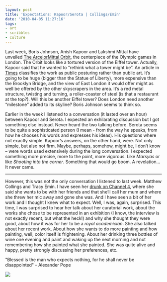 ```yaml
---
layout: post
title: 'Expectations: Kapoor/Serota | Collings/Emin'
date: '2010-04-05 11:27:16'
tags:
- art
- scribbles
- culture
---
```



Last week, Boris Johnson, Anish Kapoor and Lakshmi Mittal have unveiled [The ArcelorMittal Orbit](http://www.huffingtonpost.com/2010/04/01/arcelormittal-orbit-photo_n_520223.html), the centerpiece of the Olympic games in London. The Orbit looks like a tortured version of the Eiffel tower. Actually, Kapoor said that he wanted to “rethink what a tower might be”. An article in [Times](http://entertainment.timesonline.co.uk/tol/arts_and_entertainment/visual_arts/architecture_and_design/article7084787.ece) classifies the work as public posturing rather than public art. It’s going to be huge (bigger than the Statue of Liberty), more expensive than the Brooklyn Bridge, and the view of East London it would offer might as well be offered by the other skyscrapers in the area. It’s a red metal structure, twisting and turning, a roller-coaster of steel (is that a restaurant at the top?). Will this be another Eiffel tower? Does London need another “milestone” added to its skyline? Boris Johnson seems to think so.

Earlier in the week I listened to a conversation (it lasted over an hour) between Kapoor and Serota. I expected an exhilarating discussion but I got something else instead. Never heard the two talking before. Serota seems to be quite a sophisticated person (I mean - from the way he speaks, from how he chooses his words and expresses his ideas). His questions where not exactly simple. Kapoor’s answers, on the other hand, were. Not only simple, but also not firm. Maybe, perhaps, somehow, might be, I don’t know – were words used extensively during the long conversation. I expected something more precise, more to the point, more vigorous. Like *Marsyas* or like *Shooting into the corner*. Something that would go boom. A revelation… 
It never came.

---

However, this was not the only conversation I listened to last week. Matthew Collings and Tracy Emin. I have seen her [drunk on Channel 4](http://www.youtube.com/watch?v=HKNr2LOkXYE), where she said she wants to be with her friends and that she’ll call her mum and where she threw her mic away and gone she was. And I have seen a bit of her work and I thought I knew what to expect. Well, I was, again, surprised. This time, I was surprised to hear her talk about her curatorial work, about the works she chose to be represented in an exhibition (I know, the interview is not exactly recent, but what the heck!) and why she thought they were good, about how it was for her to be a *royal academician*. She also talked about her recent work. About how she wants to do more painting and how painting, well, color itself is frightening. About her drinking three bottles of wine one evening and paint and waking up the next morning and not remembering how she painted what she painted. She was quite alive and happy, pretty strongly discussing her preferences, etc. 

"Blessed is the man who expects nothing, for he shall never be disappointed" - Alexander Pope

![](http://lh5.ggpht.com/_8N3MB6ce-Uw/S7BE93ah4MI/AAAAAAAANi8/5ZepJnRYJ4E/s800/DSC02275.JPG)


